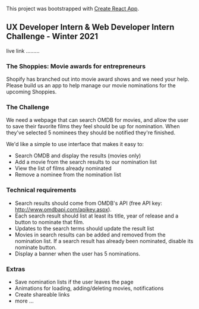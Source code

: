 This project was bootstrapped with [Create React App](https://github.com/facebook/create-react-app).

## UX Developer Intern & Web Developer Intern Challenge - Winter 2021

live link .........

### The Shoppies: Movie awards for entrepreneurs

Shopify has branched out into movie award shows and we need your help. Please build us an app to help manage our movie nominations for the upcoming Shoppies.

### The Challenge

We need a webpage that can search OMDB for movies, and allow the user to save their favorite films they feel should be up for nomination. When they've selected 5 nominees they should be notified they're finished.

We'd like a simple to use interface that makes it easy to:

- Search OMDB and display the results (movies only)
- Add a movie from the search results to our nomination list
- View the list of films already nominated
- Remove a nominee from the nomination list

### Technical requirements

- Search results should come from OMDB's API (free API key: http://www.omdbapi.com/apikey.aspx).
- Each search result should list at least its title, year of release and a button to nominate that film.
- Updates to the search terms should update the result list
- Movies in search results can be added and removed from the nomination list.
  If a search result has already been nominated, disable its nominate button.
- Display a banner when the user has 5 nominations.

### Extras

- Save nomination lists if the user leaves the page
- Animations for loading, adding/deleting movies, notifications
- Create shareable links
- more ...
